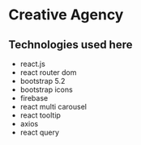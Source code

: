 # Creative Agency 

## Technologies used here
* react.js
* react router dom
* bootstrap 5.2
* bootstrap icons
* firebase
* react multi carousel
* react tooltip
* axios
* react query

